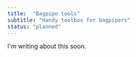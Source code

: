 ```yaml
---
title:  "Bagpipe tools"
subtitle: "Handy toolbox for bagpipers"
status: "planned"
---
```

I'm writing about this soon.